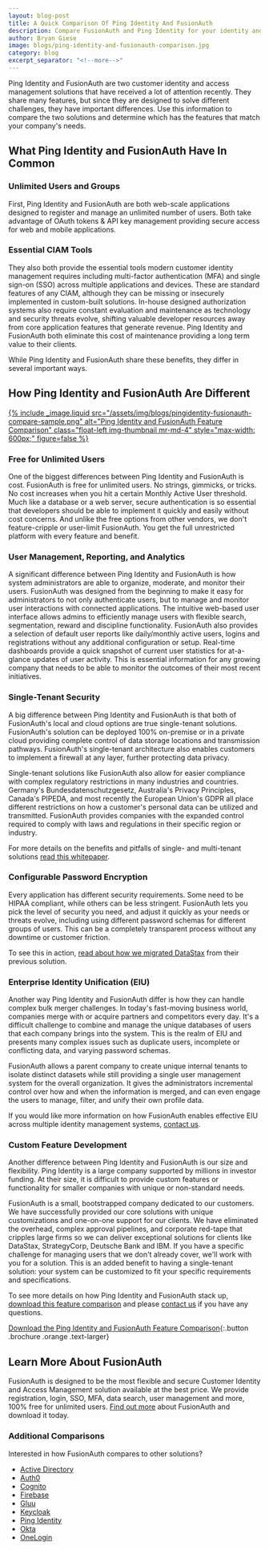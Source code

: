 ```yaml
---
layout: blog-post
title: A Quick Comparison Of Ping Identity And FusionAuth
description: Compare FusionAuth and Ping Identity for your identity and access management solution.
author: Bryan Giese
image: blogs/ping-identity-and-fusionauth-comparison.jpg
category: blog
excerpt_separator: "<!--more-->"
---
```


Ping Identity and FusionAuth are two customer identity and access management solutions that have received a lot of attention recently. They share many features, but since they are designed to solve different challenges, they have important differences. Use this information to compare the two solutions and determine which has the features that match your company's needs.

<!--more-->

## What Ping Identity and FusionAuth Have In Common

### Unlimited Users and Groups

First, Ping Identity and FusionAuth are both web-scale applications designed to register and manage an unlimited number of users. Both take advantage of OAuth tokens & API key management providing secure access for web and mobile applications.

### Essential CIAM Tools

They also both provide the essential tools modern customer identity management requires including multi-factor authentication (MFA) and single sign-on (SSO) across multiple applications and devices. These are standard features of any CIAM, although they can be missing or insecurely implemented in custom-built solutions. In-house designed authorization systems also require constant evaluation and maintenance as technology and security threats evolve, shifting valuable developer resources away from core application features that generate revenue. Ping Identity and FusionAuth both eliminate this cost of maintenance providing a long term value to their clients.

While Ping Identity and FusionAuth share these benefits, they differ in several important ways.

## How Ping Identity and FusionAuth Are Different

[{% include _image.liquid src="/assets/img/blogs/pingidentity-fusionauth-compare-sample.png" alt="Ping Identity and FusionAuth Feature Comparison" class="float-left img-thumbnail mr-md-4" style="max-width: 600px;" figure=false %}](/resources/fusionauth-vs-ping-identity.pdf "Download the Ping Identity and FusionAuth Feature Comparison")

### Free for Unlimited Users
One of the biggest differences between Ping Identity and FusionAuth is cost. FusionAuth is free for unlimited users. No strings, gimmicks, or tricks. No cost increases when you hit a certain Monthly Active User threshold. Much like a database or a web server, secure authentication is so essential that developers should be able to implement it quickly and easily without cost concerns. And unlike the free options from other vendors, we don't feature-cripple or user-limit FusionAuth. You get the full unrestricted platform with every feature and benefit.

### User Management, Reporting, and Analytics

A significant difference between Ping Identity and FusionAuth is how system administrators are able to organize, moderate, and monitor their users. FusionAuth was designed from the beginning to make it easy for administrators to not only authenticate users, but to manage and monitor user interactions with connected applications. The intuitive web-based user interface allows admins to efficiently manage users with flexible search, segmentation, reward and discipline functionality. FusionAuth also provides a selection of default user reports like daily/monthly active users, logins and registrations without any additional configuration or setup. Real-time dashboards provide a quick snapshot of current user statistics for at-a-glance updates of user activity. This is essential information for any growing company that needs to be able to monitor the outcomes of their most recent initiatives.

### Single-Tenant Security

A big difference between Ping Identity and FusionAuth is that both of FusionAuth's local and cloud options are true single-tenant solutions. FusionAuth's solution can be deployed 100% on-premise or in a private cloud providing complete control of data storage locations and transmission pathways. FusionAuth's single-tenant architecture also enables customers to implement a firewall at any layer, further protecting data privacy.

Single-tenant solutions like FusionAuth also allow for easier compliance with complex regulatory restrictions in many industries and countries. Germany's Bundesdatenschutzgesetz, Australia's Privacy Principles, Canada's PIPEDA, and most recently the European Union's GDPR all place different restrictions on how a customer's personal data can be utilized and transmitted. FusionAuth provides companies with the expanded control required to comply with laws and regulations in their specific region or industry.

For more details on the benefits and pitfalls of single- and multi-tenant solutions [read this whitepaper](/learn/expert-advice/identity-basics/multi-tenancy-vs-single-tenant-idaas-solutions "Read more about single- and multi-tenant identity solutions").

### Configurable Password Encryption

Every application has different security requirements. Some need to be HIPAA compliant, while others can be less stringent. FusionAuth lets you pick the level of security you need, and adjust it quickly as your needs or threats evolve, including using different password schemas for different groups of users. This can be a completely transparent process without any downtime or customer friction.

To see this in action, [read about how we migrated DataStax](/resources/datastax-case-study.pdf "Read about DataStax migration") from their previous solution.

### Enterprise Identity Unification (EIU)

Another way Ping Identity and FusionAuth differ is how they can handle complex bulk merger challenges. In today's fast-moving business world, companies merge with or acquire partners and competitors every day. It's a difficult challenge to combine and manage the unique databases of users that each company brings into the system. This is the realm of EIU and presents many complex issues such as duplicate users, incomplete or conflicting data, and varying password schemas.

FusionAuth allows a parent company to create unique internal tenants to isolate distinct datasets while still providing a single user management system for the overall organization. It gives the administrators incremental control over how and when the information is merged, and can even engage the users to manage, filter, and unify their own profile data.

If you would like more information on how FusionAuth enables effective EIU across multiple identity management systems, [contact us](/contact "Contact us today!").

### Custom Feature Development

Another difference between Ping Identity and FusionAuth is our size and flexibility. Ping Identity is a large company supported by millions in investor funding. At their size, it is difficult to provide custom features or functionality for smaller companies with unique or non-standard needs.

FusionAuth is a small, bootstrapped company dedicated to our customers. We have successfully provided our core solutions with unique customizations and one-on-one support for our clients. We have eliminated the overhead, complex approval pipelines, and corporate red-tape that cripples large firms so we can deliver exceptional solutions for clients like DataStax, StrategyCorp, Deutsche Bank and IBM. If you have a specific challenge for managing users that we don't already cover, we'll work with you for a solution. This is an added benefit to having a single-tenant solution: your system can be customized to fit your specific requirements and specifications.

To see more details on how Ping Identity and FusionAuth stack up, [download this feature comparison](/resources/fusionauth-vs-ping-identity.pdf "Ping Identity and FusionAuth Feature Comparison") and please [contact us](/contact "Contact Us") if you have any questions.

[Download the Ping Identity and FusionAuth Feature Comparison](/resources/fusionauth-vs-ping-identity.pdf "Ping Identity and FusionAuth Feature Comparison"){:.button .brochure .orange .text-larger}

## Learn More About FusionAuth
FusionAuth is designed to be the most flexible and secure Customer Identity and Access Management solution available at the best price. We provide registration, login, SSO, MFA, data search, user management and more, 100% free for unlimited users. [Find out more](/ "FusionAuth Home") about FusionAuth and download it today.

### Additional Comparisons

Interested in how FusionAuth compares to other solutions?
- [Active Directory](/blog/2018/09/14/active-directory-and-fusionauth-ciam-comparison "Active Directory and FusionAuth")
- [Auth0](/blog/2018/10/19/auth0-and-fusionauth-a-tale-of-two-solutions "Auth0 and FusionAuth")
- [Cognito](/blog/2018/09/18/amazon-cognito-and-fusionauth-comparison "Amazon Cognito and FusionAuth")
- [Firebase](/blog/2018/10/02/firebase-and-fusionauth-ciam-comparison "Firebase and FusionAuth")
- [Gluu](/blog/2019/07/16/gluu-fusionauth-compare-identity-management-solutions "Gluu and FusionAuth")
- [Keycloak](/blog/2019/03/06/keycloak-fusionauth-comparison "Keycloak and FusionAuth")
- [Ping Identity](/blog/2018/10/08/quick-comparison-ping-identity-and-fusionauth "Ping Identity and FusionAuth")
- [Okta](/blog/2018/10/16/8-things-to-know-about-okta-and-fusionauth "Okta and FusionAuth")
- [OneLogin](/blog/2018/10/12/onelogin-and-fusionauth "OneLogin and FusionAuth")
